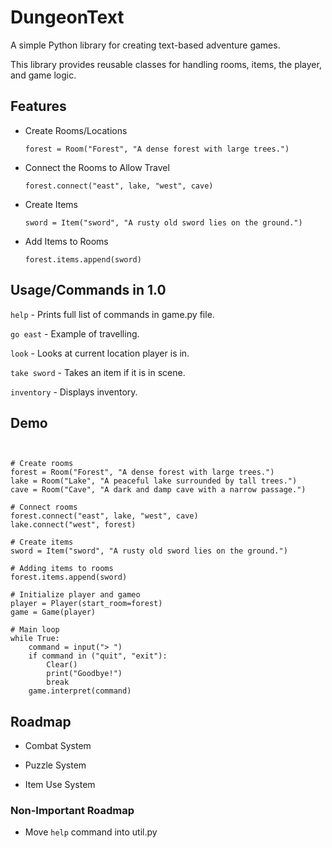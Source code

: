 
# DungeonText
A simple Python library for creating text-based adventure games. 

This library provides reusable classes for handling rooms, items, the player, and game logic. 


## Features

- Create Rooms/Locations

     ```forest = Room("Forest", "A dense forest with large trees.")```
- Connect the Rooms to Allow Travel

    ```forest.connect("east", lake, "west", cave)```

- Create Items

    ```sword = Item("sword", "A rusty old sword lies on the ground.")```

- Add Items to Rooms

    ```forest.items.append(sword)```


## Usage/Commands in 1.0

```help``` - Prints full list of commands in game.py file.

```go east``` - Example of travelling.

```look``` - Looks at current location player is in.

```take sword``` - Takes an item if it is in scene.

```inventory``` - Displays inventory.

## Demo

```from dungeontext_lib import Room, Item, Player, Game, Clear


# Create rooms
forest = Room("Forest", "A dense forest with large trees.")
lake = Room("Lake", "A peaceful lake surrounded by tall trees.")
cave = Room("Cave", "A dark and damp cave with a narrow passage.")

# Connect rooms
forest.connect("east", lake, "west", cave)
lake.connect("west", forest)

# Create items
sword = Item("sword", "A rusty old sword lies on the ground.")

# Adding items to rooms
forest.items.append(sword)

# Initialize player and gameo
player = Player(start_room=forest)
game = Game(player)

# Main loop
while True:
    command = input("> ")
    if command in ("quit", "exit"):
        Clear()
        print("Goodbye!")
        break
    game.interpret(command)
```


## Roadmap

- Combat System

- Puzzle System

- Item Use System

### Non-Important Roadmap

- Move ```help``` command into util.py

